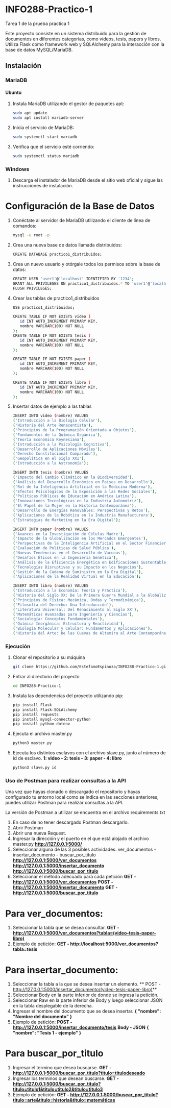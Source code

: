 # INFO288-Practico-1
Tarea 1 de la prueba practica 1

Este proyecto consiste en un sistema distribuido para la gestión de documentos en diferentes categorías, como videos, tesis, papers y libros. Utiliza Flask como framework web y SQLAlchemy para la interacción con la base de datos MySQL/MariaDB.

## Instalación

### MariaDB

#### Ubuntu
1. Instala MariaDB utilizando el gestor de paquetes apt:
   ```bash
   sudo apt update
   sudo apt install mariadb-server
2. Inicia el servicio de MariaDB:
   ```bash
   sudo systemctl start mariadb
3. Verifica que el servicio esté corriendo:
   ```bash
   sudo systemctl status mariadb
### Windows

1. Descarga el instalador de MariaDB desde el sitio web oficial y sigue las instrucciones de instalación.

# Configuración de la Base de Datos

1. Conéctate al servidor de MariaDB utilizando el cliente de línea de comandos:
    ```bash
   mysql -u root -p
3. Crea una nueva base de datos llamada distribuidos:
   ```bash
   CREATE DATABASE practico1_distribuidos;
5. Crea un nuevo usuario y otórgale todos los permisos sobre la base de datos:
    ```bash
   CREATE USER 'user1'@'localhost' IDENTIFIED BY '1234';
   GRANT ALL PRIVILEGES ON practico1_distribuidos.* TO 'user1'@'localhost';
   FLUSH PRIVILEGES;
6. Crear las tablas de practico1_distribuidos
    ```bash
   USE practico1_distribuidos;

   CREATE TABLE IF NOT EXISTS video (
       id INT AUTO_INCREMENT PRIMARY KEY,
       nombre VARCHAR(100) NOT NULL
   );
   CREATE TABLE IF NOT EXISTS tesis (
       id INT AUTO_INCREMENT PRIMARY KEY,
       nombre VARCHAR(100) NOT NULL
   );
   
   CREATE TABLE IF NOT EXISTS paper (
       id INT AUTO_INCREMENT PRIMARY KEY,
       nombre VARCHAR(100) NOT NULL
   );
   
   CREATE TABLE IF NOT EXISTS libro (
       id INT AUTO_INCREMENT PRIMARY KEY,
       nombre VARCHAR(100) NOT NULL
   );
7. Insertar datos de ejemplo a las tablas
    ```bash
   INSERT INTO video (nombre) VALUES
   ('Introducción a la Biología Celular'),
   ('Historia del Arte Renacentista'),
   ('Principios de la Programación Orientada a Objetos'),
   ('Fundamentos de la Química Orgánica'),
   ('Teoría Económica Keynesiana'),
   ('Introducción a la Psicología Cognitiva'),
   ('Desarrollo de Aplicaciones Móviles'),
   ('Derecho Constitucional Comparado'),
   ('Geopolítica en el Siglo XXI'),
   ('Introducción a la Astronomía');
   
   INSERT INTO tesis (nombre) VALUES
   ('Impacto del Cambio Climático en la Biodiversidad'),
   ('Análisis del Desarrollo Económico en Países en Desarrollo'),
   ('Rol de la Inteligencia Artificial en la Medicina Moderna'),
   ('Efectos Psicológicos de la Exposición a las Redes Sociales'),
   ('Políticas Públicas de Educación en América Latina'),
   ('Innovaciones Tecnológicas en la Industria Automotriz'),
   ('El Papel de la Mujer en la Historia Contemporánea'),
   ('Desarrollo de Energías Renovables: Perspectivas y Retos'),
   ('Aplicaciones de la Robótica en la Industria Manufacturera'),
   ('Estrategias de Marketing en la Era Digital');
   
   INSERT INTO paper (nombre) VALUES
   ('Avances en la Investigación de Células Madre'),
   ('Impacto de la Globalización en los Mercados Emergentes'),
   ('Perspectivas de la Inteligencia Artificial en el Sector Financiero'),
   ('Evaluación de Políticas de Salud Pública'),
   ('Nuevas Tendencias en el Desarrollo de Vacunas'),
   ('Desafíos Éticos en la Ingeniería Genética'),
   ('Análisis de la Eficiencia Energética en Edificaciones Sustentables'),
   ('Tecnologías Disruptivas y su Impacto en los Negocios'),
   ('Gestión de la Cadena de Suministro en la Era Digital'),
   ('Aplicaciones de la Realidad Virtual en la Educación');
   
   INSERT INTO libro (nombre) VALUES
   ('Introducción a la Economía: Teoría y Práctica'),
   ('Historia del Siglo XX: De la Primera Guerra Mundial a la Globalización'),
   ('Principios de Física: Mecánica, Ondas y Termodinámica'),
   ('Filosofía del Derecho: Una Introducción'),
   ('Literatura Universal: Del Renacimiento al Siglo XX'),
   ('Matemáticas Avanzadas para Ingeniería y Ciencias'),
   ('Sociología: Conceptos Fundamentales'),
   ('Química Inorgánica: Estructura y Reactividad'),
   ('Biología Molecular y Celular: Fundamentos y Aplicaciones'),
   ('Historia del Arte: De las Cuevas de Altamira al Arte Contemporáneo');
    
### Ejecución
1. Clonar el repositorio a su máquina
    ```bash
   git clone https://github.com/EstefanoEspinoza/INFO288-Practico-1.git
2. Entrar al directorio del proyecto
    ```bash
   cd INFO288-Practico-1
3. Instala las dependencias del proyecto utilizando pip:
   ```bash
   pip install Flask
   pip install Flask-SQLAlchemy
   pip install requests
   pip install mysql-connector-python
   pip install python-dotenv
4. Ejecuta el archivo master.py
   ```bash
   python3 master.py
5. Ejecuta los distintos esclavos con el archivo slave.py, junto al número de id de esclavo. **1: video - 2: tesis - 3: paper - 4: libro**
     ```bash
   python3 slave.py id

### Uso de Postman para realizar consultas a la API
Una vez que hayas clonado o descargado el repositorio y hayas configurado tu entorno local como se indica en las secciones anteriores, puedes utilizar Postman para realizar consultas a la API.

La versión de Postman a utilizar se encuentra en el archivo requirements.txt

1. En caso de no tener descargado Postman descargarlo.
2. Abrir Postman
3. Abrir una nueva Request.
4. Ingresar la dirección y el puerto en el que está alojado el archivo master.py
   **http://127.0.0.1:5000/**
5. Seleccionar alguna de las 3 posibles actividades. ver_documentos - insertar_documento - buscar_por_titulo
   **http://127.0.0.1:5000/ver_documentos**
   **http://127.0.0.1:5000/insertar_documento**
   **http://127.0.0.1:5000/buscar_por_titulo**
6. Seleccionar el método adecuado para cada petición
   **GET - http://127.0.0.1:5000/ver_documentos**
   **POST - http://127.0.0.1:5000/insertar_documento**
   **GET - http://127.0.0.1:5000/buscar_por_titulo**

# Para ver_documentos:

1. Seleccionar la tabla que se desea consultar.
    **GET - http://127.0.0.1:5000/ver_documentos?tabla=(video-tesis-paper-libro)**
2. Ejemplo de petición:
   **GET - http://localhost:5000/ver_documentos?tabla=tesis**

# Para insertar_documento:

1. Seleccionar la tabla a la que se desea insertar un elemento.
   ** POST - http://127.0.0.1:5000/insertar_documento/(video-tesis-paper-libro)**
2. Seleccionar Body en la parte inferior de donde se ingresa la petición.
3. Seleccionar Raw en la parte inferior de Body y luego seleccionar JSON en la tabla desplegable de la derecha.
4. Ingresar el nombre del documento que se desea insertar.
   **{
    "nombre": "Nombre del documento"
   }**
5. Ejemplo de petición:
   **POST - http://127.0.0.1:5000/insertar_documento/tesis**
   **Body - JSON**
    **{
    "nombre": "Tesis 1 - ejemplo"
    }**

# Para buscar_por_titulo

1. Ingresar el termino que desea buscarse.
   **GET - http://127.0.0.1:5000/buscar_por_titulo?titulo=titulodeseado**
2. Ingresar los terminos que desean buscarse.
   **GET - http://127.0.0.1:5000/buscar_por_titulo?titulo=titulo1&titulo=titulo2&titulo=titulo3**
3. Ejemplo de petición:
   **GET - http://127.0.0.1:5000/buscar_por_titulo?titulo=arte&titulo=historia&titulo=matemáticas**








